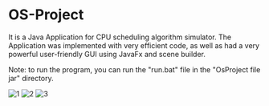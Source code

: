 # OS-Project
It is a Java Application for CPU scheduling algorithm simulator. The Application was implemented with very efficient code, as well as had a very powerful user-friendly GUI using JavaFx and scene builder.

Note: to run the program, you can run the "run.bat" file in the "OsProject file jar" directory.

![1](https://user-images.githubusercontent.com/93608591/155854024-06e46157-c6d2-42d9-a432-40a7edda8574.jpg)
![2](https://user-images.githubusercontent.com/93608591/155854025-a5a1424c-7fdc-4c8a-8669-c955e2e49d9b.jpg)
![3](https://user-images.githubusercontent.com/93608591/155854022-457cc162-d604-41f6-9177-e3fdcfa5d797.jpg)
